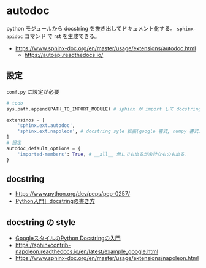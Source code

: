 # autodoc

python モジュールから docstring を抜き出してドキュメント化する。
`sphinx-apidoc` コマンド で rst を生成できる。

* <https://www.sphinx-doc.org/en/master/usage/extensions/autodoc.html>
  * <https://autoapi.readthedocs.io/>

## 設定

`conf.py` に設定が必要

```py
# todo
sys.path.append(PATH_TO_IMPORT_MODULE) # sphinx が import して docstring を生成するのに必要かも(対象が sys.path に含まれない場合)

extensinos = [
    'sphinx.ext.autodoc',
    'sphinx.ext.napoleon', # docstring syle 拡張(google 書式, numpy 書式)
]
# 設定
autodoc_default_options = {
    'imported-members': True, # __all__ 無しでも出るが余計なものも出る。
}
```

## docstring

* <https://www.python.org/dev/peps/pep-0257/>
* [Python入門］docstringの書き方](https://atmarkit.itmedia.co.jp/ait/articles/1912/06/news025.html)

## docstring の style

* [GoogleスタイルのPython Docstringの入門](https://qiita.com/11ohina017/items/118b3b42b612e527dc1d)
* <https://sphinxcontrib-napoleon.readthedocs.io/en/latest/example_google.html>
* <https://www.sphinx-doc.org/en/master/usage/extensions/napoleon.html>
